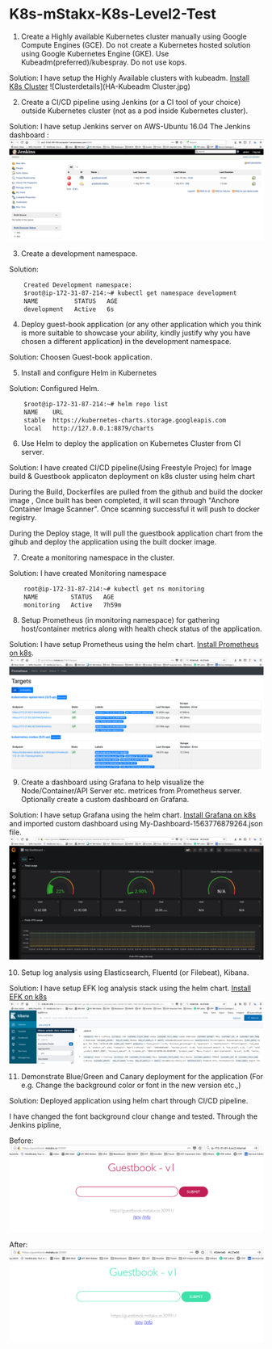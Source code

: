 # K8s-mStakx-K8s-Level2-Test
1.	Create a Highly available Kubernetes cluster manually using Google Compute Engines (GCE). Do not create a Kubernetes hosted solution using Google Kubernetes Engine (GKE). Use Kubeadm(preferred)/kubespray. Do not use kops.

Solution:
I have setup the Highly Available clusters with kubeadm. [Install K8s Cluster](https://github.com/senthil2kumars/K8s-mStakx-Level2-Test/tree/master/k8s-install-Prerequisites)
![Clusterdetails](HA-Kubeadm Cluster.jpg)

2.	Create a CI/CD pipeline using Jenkins (or a CI tool of your choice) outside Kubernetes cluster (not as a pod inside Kubernetes cluster).

Solution: I have setup Jenkins server on AWS-Ubuntu 16.04
 The Jenkins dashboard :
 ![Jenkins](Jenkins-dashboard.png)

3.	Create a development namespace.

Solution:
```
    Created Development namespace:
    $root@ip-172-31-87-214:~# kubectl get namespace development
    NAME          STATUS   AGE
    development   Active   6s
```

4.	Deploy guest-book application (or any other application which you think is more suitable to showcase your ability, kindly justify why you have chosen a different application) in the development namespace.

Solution: Choosen Guest-book application.

5.	Install and configure Helm in Kubernetes

Solution: Configured Helm.
```
    $root@ip-172-31-87-214:~# helm repo list
    NAME  	URL                                             
    stable	https://kubernetes-charts.storage.googleapis.com
    local 	http://127.0.0.1:8879/charts                    
```
6.	Use Helm to deploy the application on Kubernetes Cluster from CI server.

Solution:
I have created CI/CD pipeline(Using Freestyle Projec) for Image build & Guestbook applicaton deployment on k8s cluster using helm chart

During the Build, Dockerfiles are pulled from the github and build the docker image , Once built has been completed, it will scan through "Anchore Container Image Scanner". Once scanning successful it will push to docker registry.

During the Deploy stage, It will pull the guestbook application chart from the gihub and deploy the application using the built docker image.

7.	Create a monitoring namespace in the cluster.

Solution: I have created Monitoring namespace
```
    root@ip-172-31-87-214:~# kubectl get ns monitoring
    NAME         STATUS   AGE
    monitoring   Active   7h59m
```
8.	Setup Prometheus (in monitoring namespace) for gathering host/container metrics along with health check status of the application.

Solution:
I have setup Prometheus using the helm chart. [Install Prometheus on k8s](https://github.com/senthil2kumars/K8s-mStakx-Level2-Test/tree/master/prometheus).
![Prometheus Dashboard](Prometheus-Dashboard.png)

9.	Create a dashboard using Grafana to help visualize the Node/Container/API Server etc. metrices from Prometheus server. Optionally create a custom dashboard on Grafana.

Solution:
I have setup Grafana using the helm chart. [Install Grafana on k8s](https://github.com/senthil2kumars/K8s-mStakx-Level2-Test/tree/master/grafana) and imported custom dashboard using My-Dashboard-1563776879264.json file.
![Grafana Dashboard](grafana-dashboard.png)

10.	Setup log analysis using Elasticsearch, Fluentd (or Filebeat), Kibana.

Solution:
I have setup EFK log analysis stack using the helm chart. [Install EFK on k8s](https://github.com/senthil2kumars/K8s-mStakx-Level2-Test/tree/master/elastic-stack)
![EFK Dashboard](EKF-Dashboard.png)

11.	Demonstrate Blue/Green and Canary deployment for the application (For e.g. Change the background color or font in the new version etc.,)

Solution:
 Deployed application using helm chart through CI/CD pipeline.

 I have changed the font background clour change and tested.
 Through the Jenkins pipline, 

Before:
![Guestbook Applicaton before](Guestbook-before.png)

After:
![Guestbook Applicaton After](Guestbook-After.png)
